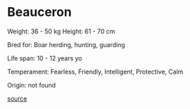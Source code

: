 # Beauceron

Weight: 36 - 50 kg
Height: 61 - 70 cm

Bred for: Boar herding, hunting, guarding

Life span: 10 - 12 years yo

Temperament: Fearless, Friendly, Intelligent, Protective, Calm

Origin: not found

[source](https://api.thedogapi.com/v1/breeds/33)
